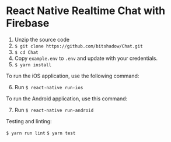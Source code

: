 # React Native Realtime Chat with Firebase

1. Unzip the source code
2. `$ git clone https://github.com/bitshadow/Chat.git`
3. `$ cd Chat`
4. Copy `example.env` to `.env` and update with your credentials.
5. `$ yarn install`

To run the iOS application, use the following command:

6. Run `$ react-native run-ios`

To run the Android application, use this command:

7. Run `$ react-native run-android`


Testing and linting:

`$ yarn run lint`
`$ yarn test`
